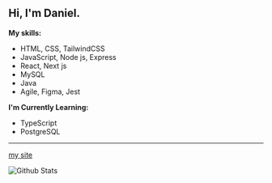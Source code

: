 ## Hi, I'm Daniel.

**My skills:**
* HTML, CSS, TailwindCSS
* JavaScript, Node js, Express
* React, Next js
* MySQL
* Java
* Agile, Figma, Jest

**I'm Currently Learning:**
* TypeScript
* PostgreSQL

---

[my site](https://jums.uk)

![Github Stats](https://github-readme-stats.vercel.app/api?username=jum-w&show_icons=true&theme=tokyonight)
